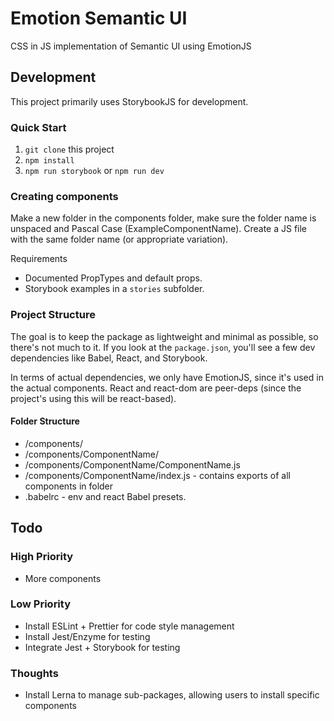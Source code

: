 # Emotion Semantic UI

CSS in JS implementation of Semantic UI using EmotionJS

## Development

This project primarily uses StorybookJS for development.

### Quick Start

1. `git clone` this project
1. `npm install`
1. `npm run storybook` or `npm run dev`

### Creating components

Make a new folder in the components folder, make sure the folder name is unspaced and Pascal Case (ExampleComponentName). Create a JS file with the same folder name (or appropriate variation).

Requirements

* Documented PropTypes and default props.
* Storybook examples in a `stories` subfolder.

### Project Structure

The goal is to keep the package as lightweight and minimal as possible, so there's not much to it. If you look at the `package.json`, you'll see a few dev dependencies like Babel, React, and Storybook. 

In terms of actual dependencies, we only have EmotionJS, since it's used in the actual components. React and react-dom are peer-deps (since the project's using this will be react-based).

#### Folder Structure

* /components/
* /components/ComponentName/
* /components/ComponentName/ComponentName.js
* /components/ComponentName/index.js - contains exports of all components in folder
* .babelrc - env and react Babel presets.

## Todo

### High Priority

* More components

### Low Priority

* Install ESLint + Prettier for code style management
* Install Jest/Enzyme for testing
* Integrate Jest + Storybook for testing

### Thoughts

* Install Lerna to manage sub-packages, allowing users to install specific components